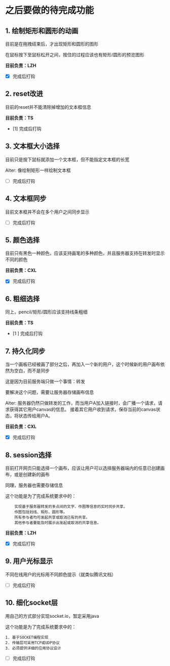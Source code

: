 # 之后要做的待完成功能

## 1. 绘制矩形和圆形的动画

目前是在拖拽结束后，才出现矩形和圆形的图形

在鼠标按下至鼠标松开之间，按住的过程应该也有矩形/圆形的预览图形

**目前负责：LZH**

- [x] 完成后打钩

## 2. reset改进

目前的reset并不能清除掉增加的文本框信息

**目前负责：TS**

- [1] 完成后打钩

## 3. 文本框大小选择

目前只是按下鼠标就添加一个文本框，但不能指定文本框的长宽

Alter: 像绘制矩形一样绘制文本框

- [ ] 完成后打钩

## 4. 文本框同步

目前文本框并不会在多个用户之间同步显示

- [ ] 完成后打钩

## 5. 颜色选择

目前只有黑色一种颜色，应该支持画笔的多种颜色，并且服务器支持在转发时显示不同的颜色

**目前负责：CXL**

- [x] 完成后打钩

## 6. 粗细选择

同上，pencil/矩形/圆形应该支持线条粗细

**目前负责：TS**

- [1 ] 完成后打钩

## 7. 持久化同步

当一个画板已经被画了部分之后，再加入一个新的用户，这个时候新的用户画布依然为空白，而不是同步

这是因为目前服务端只做一个事情：转发

要解决这个问题，需要让服务器存储画布信息

Alter: 服务器仍然只做转发的工作，而当用户A加入链接时，会广播一个请求，请求获得其它用户canvas的信息。
接着其它用户收到请求，保存当前的canvas状态，将状态传给用户A。

**目前负责：CXL**

- [x] 完成后打钩

## 8. session选择
目前打开网页只能选择一个画布，应该让用户可以选择服务器端内的任意已创建画布，或是创建新的画布

同理，服务器也需要存储信息

这个功能是为了完成系统要求中的：
```
    实现基于服务器转发的多点间的文字、作图等信息的实时同步共享。
    作图包括划线、矩形、圆形等。
    所有参与者均可发起共享或取消已有的共享。
    其他参与者要能及时展示出发起或取消的共享信息。

```
**目前负责：LZH**

- [x] 完成后打钩

## 9. 用户光标显示

不同在线用户的光标用不同颜色提示（就类似腾讯文档）

- [ ] 完成后打钩

## 10. 细化socket层

用自己的方式部分实现socket.io，暂定采用java

这个功能是为了完成系统要求中的：
```
1. 基于SOCKET编程实现
2. 传输层可采用TCP或UDP协议
3. 必须提供详细的应用协议设计
```

- [ ] 完成后打钩
